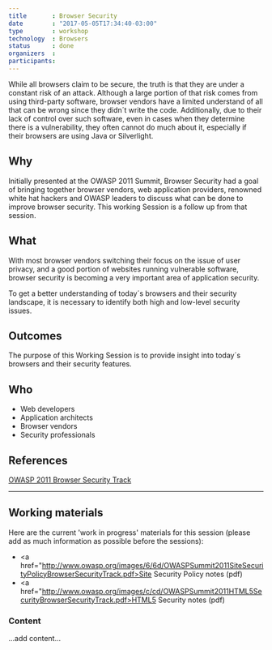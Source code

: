 ```yaml
---
title       : Browser Security
date	    : "2017-05-05T17:34:40-03:00"
type        : workshop
technology  : Browsers
status      : done
organizers  :
participants:
---
```


While all browsers claim to be secure, the truth is that they are under a constant risk of an attack. Although a large portion of that risk comes from using third-party software, browser vendors have a limited understand of all that can be wrong since they didn´t write the code. Additionally, due to their lack of control over such software, even in cases when they determine there is a vulnerability, they often cannot do much about it, especially if their browsers are using Java or Silverlight.

## Why

Initially presented at the OWASP 2011 Summit, Browser Security had a goal of bringing together browser vendors, web application providers, renowned white hat hackers and OWASP leaders to discuss what can be done to improve browser security.
This working Session is a follow up from that session.

## What
With most browser vendors switching their focus on the issue of user privacy, and a good portion of websites running vulnerable software, browser security is becoming a very important area of application security. 

To get a better understanding of today´s browsers and their security landscape, it is necessary to identify both high and low-level security issues. 


## Outcomes

The purpose of this Working Session is to provide insight into today´s browsers and their security features.

## Who

- Web developers
- Application architects
- Browser vendors
- Security professionals

## References

<a href="https://www.owasp.org/index.php/Category:Summit_2011_Browser_Security_Track">OWASP 2011 Browser Security Track</a>

--- 

## Working materials

Here are the current 'work in progress' materials for this session (please add as much information as possible before the sessions):

- <a href="http://www.owasp.org/images/6/6d/OWASPSummit2011SiteSecurityPolicyBrowserSecurityTrack.pdf>Site Security Policy notes (pdf)</a>
- <a href="http://www.owasp.org/images/c/cd/OWASPSummit2011HTML5SecurityBrowserSecurityTrack.pdf>HTML5 Security notes (pdf)</a>

### Content

...add content...
